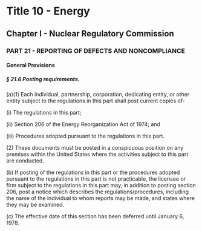 
# Title 10 - Energy
## Chapter I - Nuclear Regulatory Commission
### PART 21 - REPORTING OF DEFECTS AND NONCOMPLIANCE
#### General Provisions
##### § 21.6 Posting requirements.

(a)(1) Each individual, partnership, corporation, dedicating entity, or other entity subject to the regulations in this part shall post current copies of-

(i) The regulations in this part;

(ii) Section 206 of the Energy Reorganization Act of 1974; and

(iii) Procedures adopted pursuant to the regulations in this part.

(2) These documents must be posted in a conspicuous position on any premises within the United States where the activities subject to this part are conducted.

(b) If posting of the regulations in this part or the procedures adopted pursuant to the regulations in this part is not practicable, the licensee or firm subject to the regulations in this part may, in addition to posting section 206, post a notice which describes the regulations/procedures, including the name of the individual to whom reports may be made, and states where they may be examined.

(c) The effective date of this section has been deferred until January 6, 1978.
